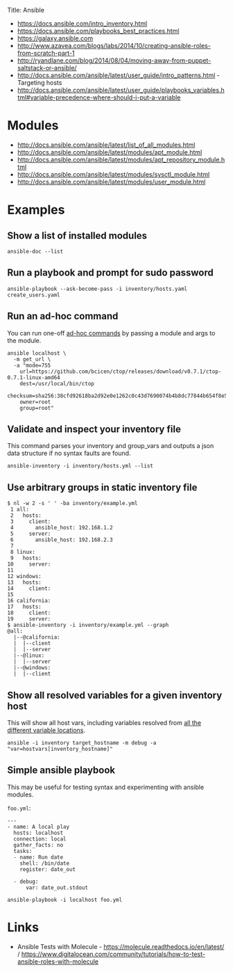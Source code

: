 Title: Ansible

- <https://docs.ansible.com/intro_inventory.html>
- <https://docs.ansible.com/playbooks_best_practices.html>
- <https://galaxy.ansible.com>
- <http://www.azavea.com/blogs/labs/2014/10/creating-ansible-roles-from-scratch-part-1>
- <http://ryandlane.com/blog/2014/08/04/moving-away-from-puppet-saltstack-or-ansible/>
- <http://docs.ansible.com/ansible/latest/user_guide/intro_patterns.html> - Targeting hosts
- <http://docs.ansible.com/ansible/latest/user_guide/playbooks_variables.html#variable-precedence-where-should-i-put-a-variable>

# Modules

- <http://docs.ansible.com/ansible/latest/list_of_all_modules.html>
- <http://docs.ansible.com/ansible/latest/modules/apt_module.html>
- <http://docs.ansible.com/ansible/latest/modules/apt_repository_module.html>
- <http://docs.ansible.com/ansible/latest/modules/sysctl_module.html>
- <http://docs.ansible.com/ansible/latest/modules/user_module.html>

# Examples

## Show a list of installed modules

```
ansible-doc --list
```

## Run a playbook and prompt for sudo password

```
ansible-playbook --ask-become-pass -i inventory/hosts.yaml create_users.yaml
```

## Run an ad-hoc command

You can run one-off [ad-hoc commands](https://docs.ansible.com/ansible/2.6/user_guide/intro_adhoc.html) by passing a module and args to the module.

```
ansible localhost \
  -m get_url \
  -a "mode=755
    url=https://github.com/bcicen/ctop/releases/download/v0.7.1/ctop-0.7.1-linux-amd64
    dest=/usr/local/bin/ctop
    checksum=sha256:38cfd92618ba2d92e0e1262c0c43d7690074b4b8dc77844b654f8e565166b577
    owner=root
    group=root"
```

## Validate and inspect your inventory file

This command parses your inventory and group_vars and outputs a json data structure if no syntax faults are found.

```
ansible-inventory -i inventory/hosts.yml --list
```

## Use arbitrary groups in static inventory file

```
$ nl -w 2 -s ' ' -ba inventory/example.yml
 1 all:
 2   hosts:
 3     client:
 4       ansible_host: 192.168.1.2
 5     server:
 6       ansible_host: 192.168.2.3
 7
 8 linux:
 9   hosts:
10     server:
11
12 windows:
13   hosts:
14     client:
15
16 california:
17   hosts:
18     client:
19     server:
$ ansible-inventory -i inventory/example.yml --graph
@all:
  |--@california:
  |  |--client
  |  |--server
  |--@linux:
  |  |--server
  |--@windows:
  |  |--client
```

## Show all resolved variables for a given inventory host

This will show all host vars, including variables resolved from [all the different variable locations](http://docs.ansible.com/ansible/latest/user_guide/playbooks_variables.html#variable-precedence-where-should-i-put-a-variable).

```
ansible -i inventory target_hostname -m debug -a "var=hostvars[inventory_hostname]"
```

## Simple ansible playbook

This may be useful for testing syntax and experimenting with ansible modules.

`foo.yml`:
```
---
- name: A local play
  hosts: localhost
  connection: local
  gather_facts: no
  tasks:
  - name: Run date
    shell: /bin/date
    register: date_out

  - debug:
      var: date_out.stdout
```

`ansible-playbook -i localhost foo.yml`

# Links

- Ansible Tests with Molecule - <https://molecule.readthedocs.io/en/latest/> / <https://www.digitalocean.com/community/tutorials/how-to-test-ansible-roles-with-molecule>

